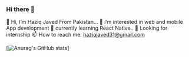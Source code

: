 ### Hi there 👋
👋 Hi, I’m Haziq Javed From Pakistan...
👀 I’m interested in web and mobile App development
🌱 currently learning React Native..
💞️ Looking for internship
📫 How to reach me: haziqjaved31@gmail.com

[![Anurag's GitHub stats](https://github-readme-stats.vercel.app/api?username=haziqjaved)]
